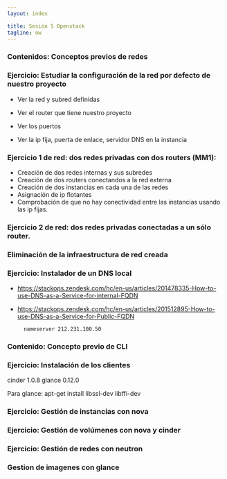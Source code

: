 ```yaml
---
layout: index

title: Sesión 5 Openstack	
tagline: ow
---
```


### Contenidos: Conceptos previos de redes

### Ejercicio: Estudiar la configuración de la red por defecto de nuestro proyecto
    
* Ver la red y subred definidas
* Ver el router que tiene nuestro proyecto
* Ver los puertos

* Ver la ip fija, puerta de enlace, servidor DNS en la instancia

### Ejercicio 1 de red: dos redes privadas con dos routers (MM1):
    
* Creación de dos redes internas y sus subredes
* Creación de dos routers conectandos a la red externa
* Creación de dos instancias en cada una de las redes
* Asignación de ip flotantes
* Comprobación de que no hay conectividad entre las instancias usando las ip fijas.


### Ejercicio 2 de red: dos redes privadas conectadas a un sólo router.

### Eliminación de la infraestructura de red creada

### Ejercicio: Instalador de un DNS local
* https://stackops.zendesk.com/hc/en-us/articles/201478335-How-to-use-DNS-as-a-Service-for-internal-FQDN
* https://stackops.zendesk.com/hc/en-us/articles/201512895-How-to-use-DNS-as-a-Service-for-Public-FQDN

		nameserver 212.231.100.50


### Contenido: Concepto previo de CLI

### Ejercicio: Instalación de los clientes

cinder 1.0.8
glance 0.12.0

Para glance: apt-get install libssl-dev libffi-dev


### Ejercicio: Gestión de instancias con nova

### Ejercicio: Gestión de volúmenes con nova y cinder

### Ejercicio: Gestión de redes con neutron

### Gestion de imagenes con glance
